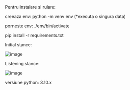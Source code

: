 Pentru instalare si rulare:

creeaza env: python -m venv env   (*executa o singura data)

porneste env: ./env/bin/activate 

pip install -r requirements.txt

Initial stance:

![image](https://user-images.githubusercontent.com/96659100/236038102-7c641d72-4254-4792-bf08-3c82bfd1dbab.png)

Listening stance:

![image](https://user-images.githubusercontent.com/96659100/236038307-4715e612-4965-45c8-9f29-ddfef2cca05d.png)


versiune python: 3.10.x


